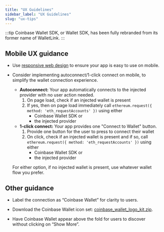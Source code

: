 ```yaml
---
title: "UX Guidelines"
sidebar_label: "UX Guidelines"
slug: "ux-tips"
---
```


:::tip
Coinbase Wallet SDK, or Wallet SDK, has been fully rebranded from its former name of WalletLink.
:::

## Mobile UX guidance

- Use [responsive web design](https://developer.mozilla.org/docs/Learn/CSS/CSS_layout/Responsive_Design) to ensure your app is easy to use on mobile.
- Consider implementing autoconnect/1-click connect on mobile, to simplify the wallet connection experience.
  - **Autoconnect:** Your app automatically connects to the injected provider with no user action needed.
    1. On page load, check if an injected wallet is present
    2. If yes, then on page load immediately call `ethereum.request({ method: 'eth_requestAccounts' })` using either
       - Coinbase Wallet SDK or
       - the injected provider
  - **1-click connect:** Your app provides one "Connect to Wallet" button.
    1. Provide one button for the user to press to connect their wallet
    1. On click, check if an injected wallet is present and if so, call `ethereum.request({ method: 'eth_requestAccounts' })` using either
       - Coinbase Wallet SDK or
       - the injected provider
  
  For either option, if no injected wallet is present, use whatever wallet flow you prefer.

## Other guidance

- Label the connection as “Coinbase Wallet” for clarity to users.

- Download the Coinbase Wallet icon set: [coinbase_wallet_logo_kit.zip](https://github.com/coinbase/coinbase-wallet-sdk/raw/master/assets/coinbase_wallet_logo_kit.zip).
  
- Have Coinbase Wallet appear above the fold for users to discover without clicking on “Show More”.